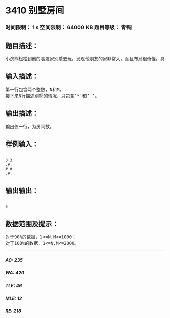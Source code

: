# 3410 别墅房间   
### 时间限制： 1 s     空间限制： 64000 KB     题目等级： 青铜  
## 题目描述：  

<pre>
小浣熊松松到他的朋友家别墅去玩，发现他朋友的家非常大，而且布局很奇怪。具体来说，朋友家的别墅可以被看做一个N*M的矩形，有墙壁的地方被标记为’#’，其他地方被标记为’.’。两个格子(a,b)和(c,d)被当做在同一个房间内，当且仅当|a-c|+|b-d|=1。现在松松想知道，有多少个房间。
</pre>
  
  
## 输入描述：  

<pre>
第一行包含两个整数，N和M。
接下来N行描述别墅的情况，只包含’*’和’.’。
</pre>
  
  
## 输出描述：  

<pre>
输出仅一行，为房间数。
</pre>
  
  
## 样例输入：  

<pre><code>
3 3
.#.
#.#
.#.
</code></pre>
  
  
## 输出输出：  

<pre><code>
5
</code></pre>
  
  
## 数据范围及提示：  

<pre>
对于90%的数据，1<=N,M<=1000；
对于100%的数据，1<=N,M<=2000。
</pre>
  
  
***  

##### AC: 235  
##### WA: 420  
##### TLE: 46  
##### MLE: 12  
##### RE: 218  
